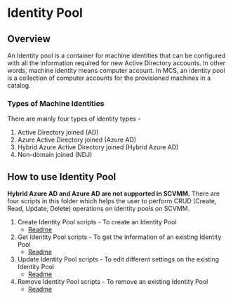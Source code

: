# Identity Pool

## Overview
An Identity pool is a container for machine identities that can be configured with all the information required for new Active Directory accounts. In other words, machine identity means computer account. In MCS, an identity pool is a collection of computer accounts for the provisioned machines in a catalog.

### Types of Machine Identities
There are mainly four types of identity types - 
1. Active Directory joined (AD)
2. Azure Active Directory joined (Azure AD) 
3. Hybrid Azure Active Directory joined (Hybrid Azure AD) 
4. Non-domain joined (NDJ)

## How to use Identity Pool
**Hybrid Azure AD and Azure AD are not supported in SCVMM.**
There are four scripts in this folder which helps the user to perform CRUD (Create, Read, Update, Delete) operations on identity pools on SCVMM.

1. Create Identity Pool scripts - To create an Identity Pool 
    - [Readme](../Identity/Create%20IdentityPool/README.md) 
2. Get Identity Pool scripts - To get the information of an existing Identity Pool
    - [Readme](../Identity/Get%20IdentityPool/README.md) 
3. Update Identity Pool scripts - To edit different settings on the existing Identity Pool
    - [Readme](../Identity/Update%20IdentityPool/README.md) 
4. Remove Identity Pool scripts - To remove an existing Identity Pool
    - [Readme](../Identity/Remove%20IdentityPool/README.md)